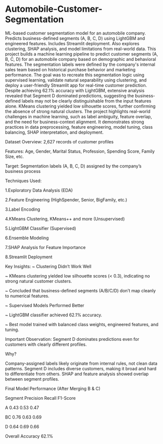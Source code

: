 # Automobile-Customer-Segmentation
ML-based customer segmentation model for an automobile company. Predicts business-defined segments (A, B, C, D) using LightGBM and engineered features. Includes Streamlit deployment. Also explores clustering, SHAP analysis, and model limitations from real-world data.
This project builds a machine learning pipeline to predict customer segments (A, B, C, D) for an automobile company based on demographic and behavioral features. The segmentation labels were defined by the company's internal sales team based on historical purchase behavior and marketing performance.
The goal was to recreate this segmentation logic using supervised learning, validate natural separability using clustering, and deploy a user-friendly Streamlit app for real-time customer prediction.
Despite achieving 62.1% accuracy with LightGBM, extensive analysis revealed that Segment D dominated predictions, suggesting the business-defined labels may not be clearly distinguishable from the input features alone. KMeans clustering yielded low silhouette scores, further confirming the absence of strong natural clusters.
The project highlights real-world challenges in machine learning, such as label ambiguity, feature overlap, and the need for business-context alignment. It demonstrates strong practices in data preprocessing, feature engineering, model tuning, class balancing, SHAP interpretation, and deployment.

Dataset Overview:
2,627 records of customer profiles

Features: Age, Gender, Marital Status, Profession, Spending Score, Family Size, etc.

Target: Segmentation labels (A, B, C, D) assigned by the company’s business process

Techniques Used:

 1.Exploratory Data Analysis (EDA)
 
 2.Feature Engineering (HighSpender, Senior, BigFamily, etc.)
 
 3.Label Encoding
 
 4.KMeans Clustering, KMeans++ and more (Unsupervised)
 
 5.LightGBM Classifier (Supervised)
 
 6.Ensemble Modeling
 
 7.SHAP Analysis for Feature Importance
 
 8.Streamlit Deployment


Key Insights:
~ Clustering Didn’t Work Well

~ KMeans clustering yielded low silhouette scores (< 0.3), indicating no strong natural customer clusters.

~ Concluded that business-defined segments (A/B/C/D) don’t map cleanly to numerical features.

~ Supervised Models Performed Better

~ LightGBM classifier achieved 62.1% accuracy.

~ Best model trained with balanced class weights, engineered features, and tuning.

Important Observation:
Segment D dominates predictions even for customers with clearly different profiles.

Why?

Company-assigned labels likely originate from internal rules, not clean data patterns.
Segment D includes diverse customers, making it broad and hard to differentiate from others.
SHAP and feature analysis showed overlap between segment profiles.


Final Model Performance (After Merging B & C)

Segment	Precision	Recall	F1-Score

A	0.43	0.53	0.47

BC	0.76	0.63	0.69

D	0.64	0.69	0.66

Overall Accuracy			62.1%

